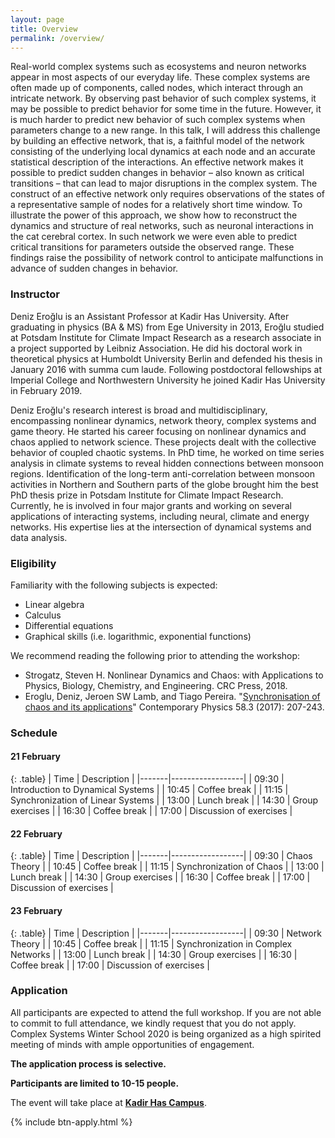 ```yaml
---
layout: page
title: Overview
permalink: /overview/
---
```


Real-world complex systems such as ecosystems and neuron networks appear in most aspects of our everyday life. These complex systems are often made up of components, called nodes, which interact through an intricate network. By observing past behavior of such complex systems, it may be possible to predict behavior for some time in the future. However, it is much harder to predict new behavior of such complex systems when parameters change to a new range. In this talk, I will address this challenge by building an effective network, that is, a faithful model of the network consisting of the underlying local dynamics at each node and an accurate statistical description of the interactions. An effective network makes it possible to predict sudden changes in behavior – also known as critical transitions – that can lead to major disruptions in the complex system. The construct of an effective network only requires observations of the states of a representative sample of nodes for a relatively short time window. To illustrate the power of this approach, we show how to reconstruct the dynamics and structure of real networks, such as neuronal interactions in the cat cerebral cortex. In such network we were even able to predict critical transitions for parameters outside the observed range. These findings raise the possibility of network control to anticipate malfunctions in advance of sudden changes in behavior.

### Instructor

Deniz Eroğlu is an Assistant Professor at Kadir Has University. After graduating in physics (BA & MS) from Ege University in 2013, Eroğlu studied at Potsdam Institute for Climate Impact Research as a research associate in a project supported by Leibniz Association. He did his doctoral work in theoretical physics at Humboldt University Berlin and defended his thesis in January 2016 with summa cum laude. Following  postdoctoral fellowships at Imperial College and Northwestern University he joined Kadir Has University in February  2019.

Deniz Eroğlu's research interest is broad and multidisciplinary, encompassing nonlinear dynamics, network theory, complex systems and game theory. He started his career focusing on nonlinear dynamics and chaos applied to network science. These projects dealt with the collective behavior of coupled chaotic systems. In PhD time, he worked on time series analysis in climate systems to reveal hidden connections between monsoon regions.  Identification of the long-term anti-correlation between monsoon activities in Northern and Southern parts of the globe brought him the best PhD thesis prize in Potsdam Institute for Climate Impact Research. Currently, he is involved in four major grants and working on several applications of interacting systems, including neural, climate and energy networks. His expertise lies at the intersection of dynamical systems and data analysis.

### Eligibility

Familiarity with the following subjects is expected:

* Linear algebra
* Calculus
* Differential equations
* Graphical skills (i.e. logarithmic, exponential functions)

We recommend reading the following prior to attending the workshop:
* Strogatz, Steven H. Nonlinear Dynamics and Chaos: with Applications to Physics, Biology, Chemistry, and Engineering. CRC Press, 2018.
* Eroglu, Deniz, Jeroen SW Lamb, and Tiago Pereira. "[Synchronisation of chaos and its applications](http://conteudo.icmc.usp.br/pessoas/tiago/index.html/assets/synchronisation-of-chaos-and-its-applications.pdf)" Contemporary Physics 58.3 (2017): 207-243.

### Schedule

#### 21 February

{: .table}
| Time  | Description      |
|-------|------------------|
| 09:30 | Introduction to Dynamical Systems |
| 10:45 | Coffee break |
| 11:15 | Synchronization of Linear Systems |
| 13:00 | Lunch break |
| 14:30 | Group exercises |
| 16:30 | Coffee break |
| 17:00 | Discussion of exercises |

#### 22 February

{: .table}
| Time  | Description      |
|-------|------------------|
| 09:30 | Chaos Theory |
| 10:45 | Coffee break |
| 11:15 | Synchronization of Chaos |
| 13:00 | Lunch break |
| 14:30 | Group exercises |
| 16:30 | Coffee break |
| 17:00 | Discussion of exercises |

#### 23 February

{: .table}
| Time  | Description      |
|-------|------------------|
| 09:30 | Network Theory |
| 10:45 | Coffee break |
| 11:15 | Synchronization in Complex Networks |
| 13:00 | Lunch break |
| 14:30 | Group exercises |
| 16:30 | Coffee break |
| 17:00 | Discussion of exercises |

### Application

All participants are expected to attend the full workshop. If you are not able to commit to full attendance, we kindly request that you do not apply. Complex Systems Winter School 2020 is being organized as a high spirited meeting of minds with ample opportunities of engagement.

**The application process is selective.**

**Participants are limited to 10-15 people.**

The event will take place at **[Kadir Has Campus](https://khas.edu.tr/en/about-us-university/contact-us)**.

{% include btn-apply.html %}
